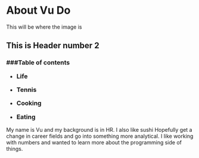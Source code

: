 <h1>About Vu Do</h1>
This will be where the image is
<h2>This is Header number 2</h2>
<h3>###Table of contents

 * Life

 * Tennis

 *  Cooking

 *  Eating
 </h3>

 My name is Vu and my background is in HR. I also like sushi
 Hopefully get a change in career fields and go into something more analytical.
 I like working with numbers and wanted to learn more about the programming side of things.
